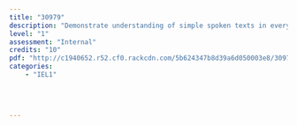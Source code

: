 ```yaml
---
title: "30979"
description: "Demonstrate understanding of simple spoken texts in everyday situations (EL)"
level: "1"
assessment: "Internal"
credits: "10"
pdf: "http://c1940652.r52.cf0.rackcdn.com/5b624347b8d39a6d050003e8/30979.pdf"
categories:
    - "IEL1"
    
    
    
    
---
```


